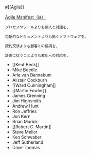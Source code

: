 #[[Agile]]

[Agile Manifest（ja）](https://agilemanifesto.org/iso/ja/manifesto.html)

```
プロセスやツールよりも個人と対話を、

包括的なドキュメントよりも動くソフトウェアを、

契約交渉よりも顧客との協調を、

計画に従うことよりも変化への対応を、
```

- [[Kent Beck]]
- Mike Beedle
- Arie van Bennekum
- Alistair Cockburn
- [[Ward Cunningham]]
- [[Martin Fowler]]
- James Grenning
- Jim Highsmith
- Andrew Hunt
- Ron Jeffries
- Jon Kern
- Brian Marick
- [[Robert C. Martin]]
- Steve Mellor
- Ken Schwaber
- Jeff Sutherland
- Dave Thomas

